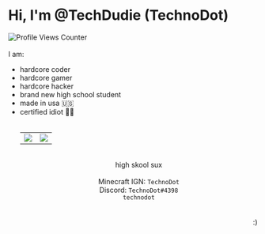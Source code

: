 # Hi, I'm @TechDudie (TechnoDot)
![Profile Views Counter](https://komarev.com/ghpvc/?username=TechDudie&label=Profile+Views&color=green)<br><br>
I am:
- hardcore coder
- hardcore gamer
- hardcore hacker
- brand new high school student
- made in usa 🇺🇸
- certified idiot 🤦‍♂️
<br><br><div align="center"><table style="width:100%;border:none;" cellspacing="0" cellpadding="0" border="0"><tr><td><img src="https://github-readme-stats.vercel.app/api?username=TechDudie&show_icons=true&include_all_commits=true&count_private=true&theme=algolia&cache_seconds=3200"></td><td><img src="https://github-readme-stats.vercel.app/api/top-langs/?username=TechDudie&layout=compact&hide_title=false&langs_count=10&theme=algolia"></td></tr></table><br>high skool sux<br><br>Minecraft IGN: <code>TechnoDot</code><br>Discord: <code>TechnoDot#4398 technodot</code></div><br><br><div align="right">:)</div>
